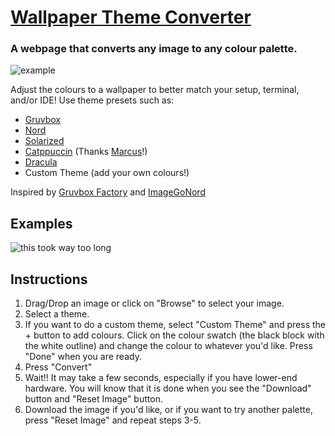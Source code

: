 # [Wallpaper Theme Converter](https://notneelpatel.github.io/WallpaperThemeConverter)

### A webpage that converts any image to any colour palette.

![example](https://user-images.githubusercontent.com/91706742/167537142-11c1f406-e614-479f-9701-92460a90fcef.png)

Adjust the colours to a wallpaper to better match your setup, terminal, and/or IDE! Use theme presets such as:

- [Gruvbox](https://github.com/morhetz/gruvbox)
- [Nord](https://github.com/arcticicestudio/nord)
- [Solarized](https://github.com/altercation/solarized)
- [Catppuccin](https://github.com/catppuccin/catppuccin) (Thanks [Marcus](https://github.com/cheezytaco101)!)
- [Dracula](https://github.com/dracula/dracula-theme)
- Custom Theme (add your own colours!)

Inspired by [Gruvbox Factory](https://github.com/paulopacitti/gruvbox-factory) and [ImageGoNord](https://github.com/Schrodinger-Hat/ImageGoNord)

## Examples

![this took way too long](https://user-images.githubusercontent.com/91706742/167540042-26458707-ff23-413e-bce1-2141b562fc1e.png)

## Instructions

1. Drag/Drop an image or click on "Browse" to select your image.
2. Select a theme.
3. If you want to do a custom theme, select "Custom Theme" and press the + button to add colours. Click on the colour swatch (the black block with the white outline) and change the colour to whatever you'd like. Press "Done" when you are ready.
4. Press "Convert"
5. Wait!! It may take a few seconds, especially if you have lower-end hardware. You will know that it is done when you see the "Download" button and "Reset Image" button.
6. Download the image if you'd like, or if you want to try another palette, press "Reset Image" and repeat steps 3-5.
